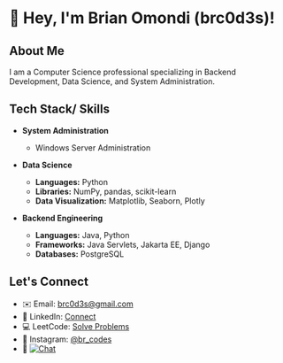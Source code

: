 # 👋 Hey, I'm Brian Omondi (brc0d3s)!

## About Me
I am a Computer Science professional specializing in Backend Development, Data Science, and System Administration.

## Tech Stack/ Skills
- **System Administration**
  - Windows Server Administration

- **Data Science**
  - **Languages:** Python
  - **Libraries:** NumPy, pandas, scikit-learn
  - **Data Visualization:** Matplotlib, Seaborn, Plotly

- **Backend Engineering**
  - **Languages:** Java, Python
  - **Frameworks:** Java Servlets, Jakarta EE, Django
  - **Databases:** PostgreSQL


## Let's Connect
- ✉️ Email: [brc0d3s@gmail.com](mailto:brc0d3s@gmail.com)
- 🔗 LinkedIn: [Connect](https://www.linkedin.com/in/brian-omondi-13a5b9257/)
- 💻 LeetCode: [Solve Problems](https://leetcode.com/brc0d3s/)
- 📸 Instagram: [@br_codes](https://www.instagram.com/br_codes/)
- 📱 [![Chat](https://img.shields.io/badge/WhatsApp-Chat-green?style=flat-square&logo=whatsapp)](https://wa.me/254755913175?text=Hello%20Brian%20Omondi,%20I%20have%20gotten%20your%20contact%20from%20GitHub!)
